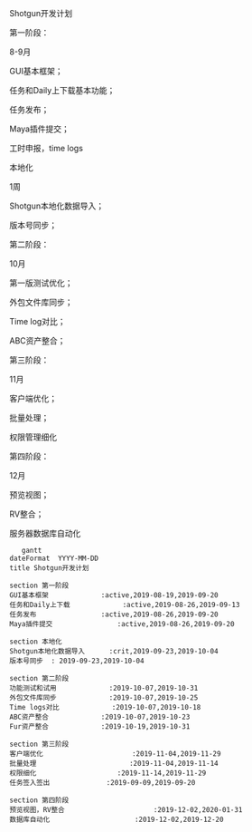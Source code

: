 Shotgun开发计划



第一阶段：

8-9月

GUI基本框架；

任务和Daily上下载基本功能；

任务发布；

Maya插件提交；

工时申报，time logs



本地化

1周

Shotgun本地化数据导入；

版本号同步；



第二阶段：

10月

第一版测试优化；

外包文件库同步；

Time log对比；

ABC资产整合；



第三阶段：

11月

客户端优化；

批量处理；

权限管理细化



第四阶段：

12月

预览视图；

RV整合；

服务器数据库自动化



```mermaid
   gantt
dateFormat  YYYY-MM-DD
title Shotgun开发计划

section 第一阶段
GUI基本框架    		    :active,2019-08-19,2019-09-20
任务和Daily上下载    		    :active,2019-08-26,2019-09-13
任务发布    		    :active,2019-08-26,2019-09-20
Maya插件提交    		    :active,2019-08-26,2019-09-20

section 本地化
Shotgun本地化数据导入		:crit,2019-09-23,2019-10-04
版本号同步  : 2019-09-23,2019-10-04

section 第二阶段
功能测试和试用				:2019-10-07,2019-10-31
外包文件库同步				:2019-10-07,2019-10-25
Time logs对比				:2019-10-07,2019-10-18
ABC资产整合				:2019-10-07,2019-10-23
Fur资产整合				:2019-10-19,2019-10-31

section 第三阶段
客户端优化					   :2019-11-04,2019-11-29
批量处理					   :2019-11-04,2019-11-14
权限细化					:2019-11-14,2019-11-29
任务签入签出    		    :2019-09-09,2019-09-20

section 第四阶段
预览视图，RV整合					   :2019-12-02,2020-01-31
数据库自动化					   :2019-12-02,2019-12-20


```



